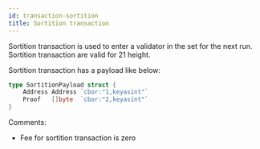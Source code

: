 ```yaml
---
id: transaction-sortition
title: Sortition transaction
---
```


Sortition transaction is used to enter a validator in the set for the next run. Sortition
transaction are valid for 21 height.

Sortition transaction has a payload like below:

```go
type SortitionPayload struct {
	Address Address `cbor:"1,keyasint"`
	Proof   []byte  `cbor:"2,keyasint"`
}
```

Comments:

- Fee for sortition transaction is zero
